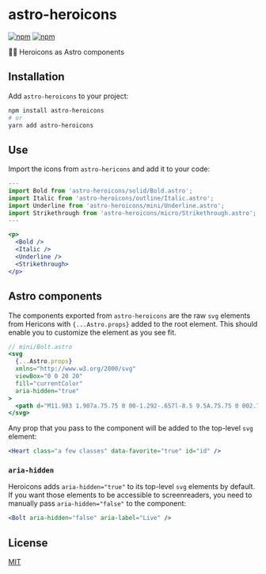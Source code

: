 # astro-heroicons

[![npm](https://img.shields.io/npm/v/astro-heroicons.svg)](https://npmjs.com/package/astro-heroicons) [![npm](https://img.shields.io/npm/dt/astro-heroicons.svg)](https://npmjs.com/package/astro-heroicons)

👩‍🚀 Heroicons as Astro components

## Installation

Add `astro-heroicons` to your project:

```sh
npm install astro-heroicons
# or
yarn add astro-heroicons
```

## Use

Import the icons from `astro-hericons` and add it to your code:

```jsx
---
import Bold from 'astro-heroicons/solid/Bold.astro';
import Italic from 'astro-heroicons/outline/Italic.astro';
import Underline from 'astro-heroicons/mini/Underline.astro';
import Strikethrough from 'astro-heroicons/micro/Strikethrough.astro';
---

<p>
  <Bold />
  <Italic />
  <Underline />
  <Strikethrough>
</p>
```

## Astro components

The components exported from `astro-heroicons` are the raw `svg` elements from Hericons with `{...Astro.props}` added to the root element. This should enable you to customize the element as you see fit.

```jsx
// mini/Bolt.astro
<svg
  {...Astro.props}
  xmlns="http://www.w3.org/2000/svg"
  viewBox="0 0 20 20"
  fill="currentColor"
  aria-hidden="true"
>
  <path d="M11.983 1.907a.75.75 0 00-1.292-.657l-8.5 9.5A.75.75 0 002.75 12h6.572l-1.305 6.093a.75.75 0 001.292.657l8.5-9.5A.75.75 0 0017.25 8h-6.572l1.305-6.093z" />
</svg>
```

Any prop that you pass to the component will be added to the top-level `svg` element:

```jsx
<Heart class="a few classes" data-favorite="true" id="id" />
```

### `aria-hidden`

Heroicons adds `aria-hidden="true"` to its top-level `svg` elements by default. If you want those elements to be accessible to screenreaders, you need to manually pass `aria-hidden="false"` to the component:

```jsx
<Bolt aria-hidden="false" aria-label="Live" />
```

## License

[MIT](/LICENSE)
